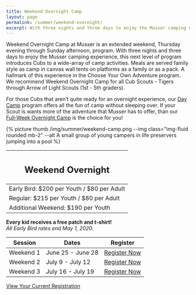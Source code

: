 ```yaml
---
title: Weekend Overnight Camp
layout: page
permalink: /summer/weekend-overnight/
excerpt: With three nights and three days to enjoy the Musser camping experience, this next level of program introduces Cubs to a wide-array of camp activities.
---
```


<div class="row">
  <div class="col-md-8">
    <p>
      Weekend Overnight Camp at Musser is an extended weekend, Thursday evening through Sunday afternoon, program. With three nights and three days to enjoy the Musser camping experience, this next level of program introduces Cubs to a wide-array of camp activities. Meals are served family style as camp in canvas wall tents on platforms as a family or as a pack. A hallmark of this experience in the Choose Your Own Adventure program. We recommend Weekend Overnight Camp for all Cub Scouts - Tigers through Arrow of Light Scouts (1st - 5th graders).
    </p>
    <p>
      For those Cubs that aren’t quite ready for an overnight experience, our <a href="/summer/day-camp">Day Camp</a> program offers all the fun of camp without sleeping over. If your Scout is wants more of the adventure that Musser has to offer, than our <a href="/summer/full-week-overnight">Full-Week Overnight Camp</a> is the choice for you!
    </p>
  </div>
  <div class="col-md-4">
    {% picture thumb /img/summer/weekend-camp.png --img class="img-fluid rounded mb-2" --alt A small group of young campers in life preservers jumping into a pool %}
  </div>
</div>
<div class="row">
  <div class="col">
    <table class="table table-striped my-3 ">
      <thead class="text-center">
        <tr>
          <th scope="col"><h2 class="my-0">Weekend Overnight</h2></th>
        </tr>
      </thead>
      <tbody>
          <tr>
            <td>Early Bird: $200 per Youth / $80 per Adult</td>
          </tr>
          <tr>
            <td>Regular: $215 per Youth / $80 per Adult</td>
          </tr>
          <tr>
            <td>Additional Weekend: $190 per Youth</td>
          </tr>
      </tbody>
    </table>
    <div class="text-center">
      <strong>Every kid receives a free patch and t-shirt!</strong><br>
      <em>All Early Bird rates end May 1, 2020.</em>
    </div>
  </div>
  <div class="col">
    <table class="table table-striped my-3 text-center">
      <thead>
        <tr>
          <th scope="col">Session</th>
          <th scope="col">Dates</th>
          <th scope="col">Register</th>
        </tr>
      </thead>
      <tbody>
          <tr>
            <td>Weekend 1</td>
            <td>June 25 - June 28</td>
            <td><a class="btn btn-primary btn-block" href="https://colbsa.doubleknot.com/event/weekend-overnight-camp-session-1-june-25-28/2593001">Register Now</a></td>
          </tr>
          <tr>
            <td>Weekend 2</td>
            <td>July 9 - July 12</td>
            <td><a class="btn btn-primary btn-block" href="https://colbsa.doubleknot.com/event/weekend-overnight-camp-session-2-july-9-12/2593002">Register Now</a></td>
          </tr>
          <tr>
            <td>Weekend 3</td>
            <td>July 16 - July 19</td>
            <td><a class="btn btn-primary btn-block" href="https://colbsa.doubleknot.com/event/weekend-overnight-camp-session-3-july-16-19/2593003">Register Now</a></td>
          </tr>
      </tbody>
    </table>
    <div class="text-center">
      <a role="button" class="btn btn-primary btn-lg" href="https://colbsa.doubleknot.com/Rosters/logon.aspx?orgkey=541">View Your Current Registration</a>
    </div>
  </div>
</div>
